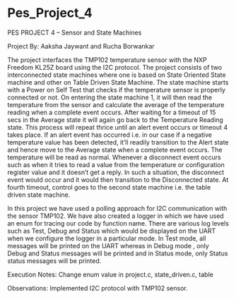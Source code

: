 # Pes_Project_4

PES PROJECT 4 – Sensor and State Machines

Project By: Aaksha Jaywant and Rucha Borwankar
 
 
 
The project interfaces the TMP102 temperature sensor with the NXP Freedom KL25Z board using the I2C protocol. The project consists of two interconnected state machines where one is based on State Oriented State machine and other on Table Driven State Machine. The state machine starts with a Power on Self Test that checks if the temperature sensor is properly connected or not. On entering the state machine 1, it will then read the temperature from the sensor and calculate the average of the temperature reading when a complete event occurs. After waiting for a timeout of 15 secs in the Average state it will again go back to the Temperature Reading state. This process will repeat thrice until an alert event occurs or timeout 4 takes place. If an alert event has occurred i.e. in our case if a negative temperature value has been detected, it’ll readily transition to the Alert state and hence move to the Average state when a complete event occurs. The temperature will be read as normal. Whenever a disconnect event occurs such as when it tries to read a value from the temperature or configuration register value and it doesn’t get a reply. In such a situation, the disconnect event would occur and it would then transition to the Disconnected state. At fourth timeout, control goes to the second state machine i.e. the table driven state machine.

In this project we have used a polling approach for I2C communication with the sensor TMP102. We have also created a logger in which we have used an enum for tracing our code by function name. There are various log levels such as Test, Debug and Status which would be displayed on the UART when we configure the logger in a particular mode.  In Test mode, all messages will be printed on the UART whereas in Debug mode , only Debug and Status messages will be printed and in Status mode, only Status status messages will be printed.

Execution Notes: Change enum value in project.c, state_driven.c, table

Observations:
Implemented I2C protocol with TMP102 sensor. 

